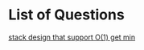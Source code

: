 # List of Questions

[stack design that support O(1) get min](https://www.geeksforgeeks.org/design-a-stack-that-supports-getmin-in-o1-time-and-o1-extra-space/)
